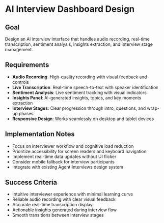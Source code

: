 # AI Interview Dashboard Design

## Goal
Design an AI interview interface that handles audio recording, real-time transcription, sentiment analysis, insights extraction, and interview stage management.

## Requirements
- **Audio Recording**: High-quality recording with visual feedback and controls
- **Live Transcription**: Real-time speech-to-text with speaker identification
- **Sentiment Analysis**: Live sentiment tracking with visual indicators
- **Insights Panel**: AI-generated insights, topics, and key moments extraction
- **Interview Stages**: Clear progression through intro, questions, and wrap-up phases
- **Responsive Design**: Works seamlessly on desktop and tablet devices

## Implementation Notes
- Focus on interviewer workflow and cognitive load reduction
- Prioritize accessibility for screen readers and keyboard navigation
- Implement real-time data updates without UI flicker
- Consider mobile fallback for interview participants
- Integrate with existing Agent Interviews design system

## Success Criteria
- Intuitive interviewer experience with minimal learning curve
- Reliable audio recording with clear visual feedback
- Accurate real-time transcription display
- Actionable insights generated during interview flow
- Smooth transitions between interview stages
